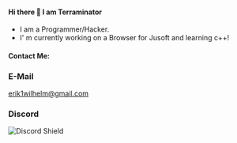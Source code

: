 #### Hi there 👋 I am Terraminator

- I am a Programmer/Hacker. 
- I' m currently working on a Browser for Jusoft and learning c++!

#### Contact Me:

### E-Mail
erik1wilhelm@gmail.com

### Discord
![Discord Shield](https://discord.c99.nl/widget/theme-4/583579616749420545.png?style=shield)

